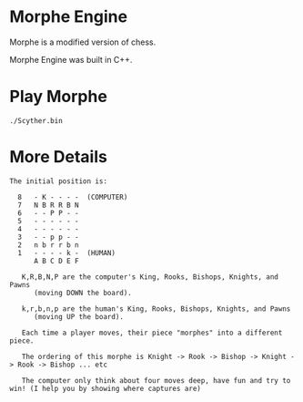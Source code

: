 # Morphe Engine

Morphe is a modified version of chess.

Morphe Engine was built in C++.

# Play Morphe

```
./Scyther.bin
```
# More Details

```
The initial position is:

  8   - K - - - -  (COMPUTER)
  7   N B R R B N
  6   - - P P - -
  5   - - - - - -
  4   - - - - - -
  3   - - p p - -
  2   n b r r b n
  1   - - - - k -  (HUMAN)
      A B C D E F

   K,R,B,N,P are the computer's King, Rooks, Bishops, Knights, and Pawns
      (moving DOWN the board).

   k,r,b,n,p are the human's King, Rooks, Bishops, Knights, and Pawns
      (moving UP the board).

   Each time a player moves, their piece "morphes" into a different piece.

   The ordering of this morphe is Knight -> Rook -> Bishop -> Knight -> Rook -> Bishop ... etc

   The computer only think about four moves deep, have fun and try to win! (I help you by showing where captures are)
```
